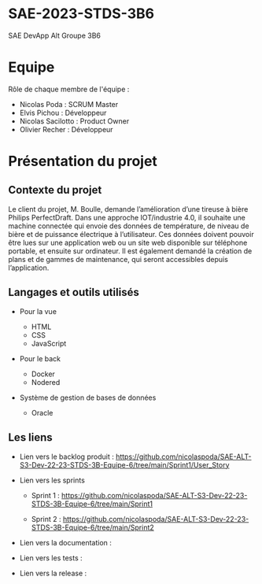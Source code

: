 # SAE-2023-STDS-3B6
SAE DevApp Alt Groupe 3B6


# Equipe

Rôle de chaque membre de l'équipe :

* Nicolas Poda : SCRUM Master
* Elvis Pichou : Développeur
* Nicolas Sacilotto : Product Owner
* Olivier Recher : Développeur

# Présentation du projet

## Contexte du projet

  Le client du projet, M. Boulle, demande l’amélioration d’une tireuse à bière Philips PerfectDraft. Dans une approche IOT/industrie 4.0, il souhaite une machine connectée qui envoie des données de température, de niveau de bière et de puissance électrique à l’utilisateur. Ces données doivent pouvoir être lues sur une application web ou un site web disponible sur téléphone portable, et ensuite sur ordinateur. Il est également demandé la création de plans et de gammes de maintenance, qui seront accessibles depuis l’application.
  
## Langages et outils utilisés

- Pour la vue

  - HTML
  - CSS
  - JavaScript

- Pour le back

  - Docker
  - Nodered

- Système de gestion de bases de données

  - Oracle
  
  
## Les liens 
  
 - Lien vers le backlog produit : https://github.com/nicolaspoda/SAE-ALT-S3-Dev-22-23-STDS-3B-Equipe-6/tree/main/Sprint1/User_Story
  
 - Lien vers les sprints 
  
   - Sprint 1 : https://github.com/nicolaspoda/SAE-ALT-S3-Dev-22-23-STDS-3B-Equipe-6/tree/main/Sprint1
  
   - Sprint 2 : https://github.com/nicolaspoda/SAE-ALT-S3-Dev-22-23-STDS-3B-Equipe-6/tree/main/Sprint2

  - Lien vers la documentation : 

  - Lien vers les tests : 

  - Lien vers la release : 
 


  
  


